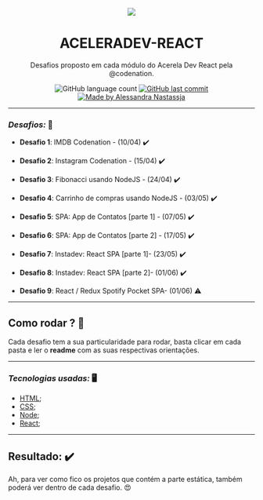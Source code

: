 <p align="center">
  <img src="https://user-images.githubusercontent.com/27302446/84605253-5d1e6800-ae72-11ea-876e-4c5e5372c7dc.png">
</p>

<h1 align="center">ACELERADEV-REACT</h1>
<p align="center">Desafios proposto em cada módulo do Acerela Dev React pela @codenation.</p>

<p align="center">
  <img alt="GitHub language count" src="https://img.shields.io/github/repo-size/Alessandra-Nastassja/ACELERADEV-REACT?color=blue">
  <a href="https://github.com/Alessandra-Nastassja/ACELERADEV-REACT/commits/master">
    <img alt="GitHub last commit" src="https://img.shields.io/github/last-commit/Alessandra-Nastassja/ACELERADEV-REACT?color=blue">
  </a>
  <a href="https://www.linkedin.com/in/alessandra-nastassja/">
    <img alt="Made by Alessandra Nastassja" src="https://img.shields.io/badge/made%20by-AlessandraNastassja-blue">
  </a>
</p>

******

### *Desafios:* 🚀

* **Desafio 1**: IMDB Codenation - (10/04) :heavy_check_mark:

* **Desafio 2**: Instagram Codenation  - (15/04) :heavy_check_mark:

* **Desafio 3**: Fibonacci usando NodeJS  - (24/04) :heavy_check_mark:

* **Desafio 4**: Carrinho de compras usando NodeJS  - (03/05) :heavy_check_mark:

* **Desafio 5**: SPA: App de Contatos [parte 1] - (07/05) :heavy_check_mark:

* **Desafio 6**: SPA: App de Contatos [parte 2] - (17/05) :heavy_check_mark:

* **Desafio 7**: Instadev: React SPA [parte 1]- (23/05) :heavy_check_mark:

* **Desafio 8**: Instadev: React SPA [parte 2]- (01/06) :heavy_check_mark:

* **Desafio 9**: React / Redux Spotify Pocket SPA- (01/06) :warning:

*****
## Como rodar ? 🚀

Cada desafio tem a sua particularidade para rodar, basta clicar em cada pasta e ler o **readme** com as suas respectivas orientações. 

*****
### *Tecnologias usadas:* 🖥️

- [HTML]();
- [CSS]();
- [Node]();
- [React](https://pt-br.reactjs.org/docs/getting-started.html);

*****
## Resultado: :heavy_check_mark:

Ah, para ver como fico os projetos que contém a parte estática, também poderá ver dentro de cada desafio. 😍
